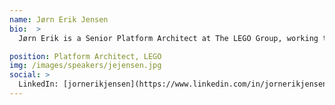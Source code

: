 ```yaml
---
name: Jørn Erik Jensen
bio:  >
  Jørn Erik is a Senior Platform Architect at The LEGO Group, working together with a team of Senior Developers. The team covers all technical aspects of delivering a Continuous Delivery service platform which delivers more than 300 products for [www.LEGO.com](http://www.lego.com){: target="_blank"}. For the past 4 years he has focused on implementing Continuous Delivery and DevOps processes and practices in development, quality and operations.

position: Platform Architect, LEGO
img: /images/speakers/jejensen.jpg
social: >
  LinkedIn: [jornerikjensen](https://www.linkedin.com/in/jornerikjensen)
---
```

